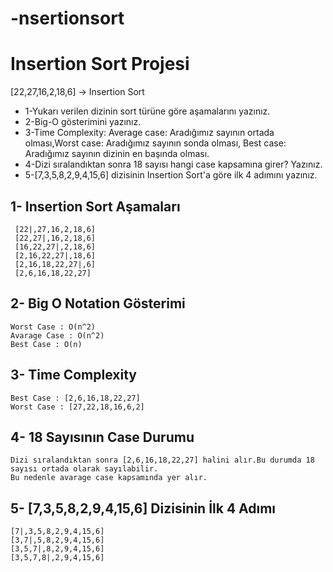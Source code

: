 # -nsertionsort
# Insertion Sort Projesi
[22,27,16,2,18,6] -> Insertion Sort

- 1-Yukarı verilen dizinin sort türüne göre aşamalarını yazınız.
- 2-Big-O gösterimini yazınız.
- 3-Time Complexity: Average case: Aradığımız sayının ortada olması,Worst case: Aradığımız sayının sonda olması, Best case: Aradığımız sayının dizinin en başında olması.
- 4-Dizi sıralandıktan sonra 18 sayısı hangi case kapsamına girer? Yazınız.
- 5-[7,3,5,8,2,9,4,15,6] dizisinin Insertion Sort'a göre ilk 4 adımını yazınız.

## 1- Insertion Sort Aşamaları 
```
 [22|,27,16,2,18,6]
 [22,27|,16,2,18,6]
 [16,22,27|,2,18,6]
 [2,16,22,27|,18,6]
 [2,16,18,22,27|,6]
 [2,6,16,18,22,27]
```
 ## 2- Big O Notation Gösterimi
 ```
 Worst Case : O(n^2)
 Avarage Case : O(n^2)
 Best Case : O(n)
 ```
 
 ## 3- Time Complexity
 ```
 Best Case : [2,6,16,18,22,27]
 Worst Case : [27,22,18,16,6,2]
 ```
 
 ## 4- 18 Sayısının Case Durumu
 ```
 Dizi sıralandıktan sonra [2,6,16,18,22,27] halini alır.Bu durumda 18 sayısı ortada olarak sayılabilir.
 Bu nedenle avarage case kapsamında yer alır. 
 ```
 
 ## 5- [7,3,5,8,2,9,4,15,6] Dizisinin İlk 4 Adımı
 ```
 [7|,3,5,8,2,9,4,15,6]
 [3,7|,5,8,2,9,4,15,6]
 [3,5,7|,8,2,9,4,15,6]
 [3,5,7,8|,2,9,4,15,6]
 ```
